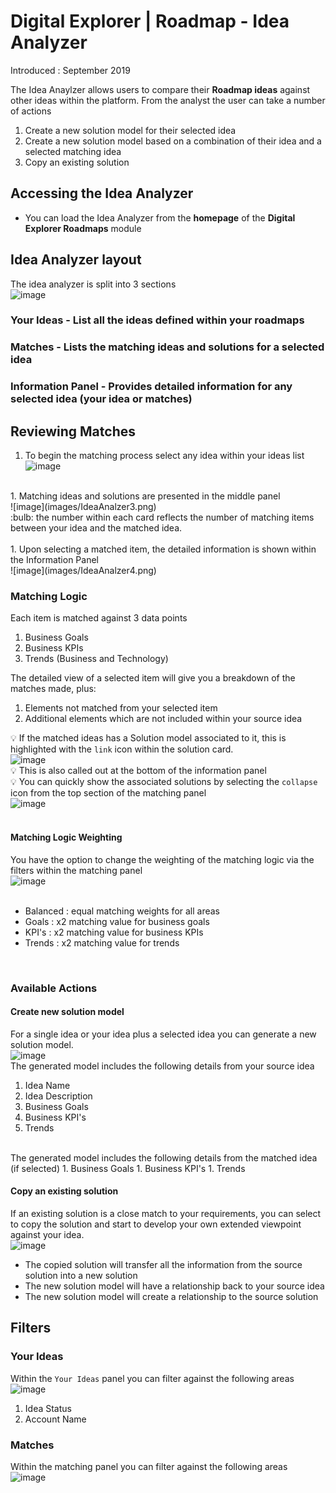 # Digital Explorer | Roadmap - Idea Analyzer

Introduced : September 2019

The Idea Anaylzer allows users to compare their **Roadmap ideas** against other ideas within the platform.   From the analyst the user can take a number of actions 

1. Create a new solution model for their selected idea
2. Create a new solution model based on a combination of their idea and a selected matching idea
3. Copy an existing solution 



## Accessing the Idea Analyzer
- You can load the Idea Analyzer from the **homepage** of the **Digital Explorer Roadmaps** module


## Idea Analyzer layout

The idea analyzer is split into 3 sections
<br>
![image](images/IdeaAnalzer1.png)<br>

### Your Ideas - List all the ideas defined within your roadmaps
### Matches - Lists the matching ideas and solutions for a selected idea
### Information Panel - Provides detailed information for any selected idea (your idea or matches)


## Reviewing Matches

1. To begin the matching process select any idea within your ideas list<br>
![image](images/IdeaAnalzer2.png)<br>
<br>
1. Matching ideas and solutions are presented in the middle panel<br>
![image](images/IdeaAnalzer3.png)<br>
:bulb: the number within each card reflects the number of matching items between your idea and the matched idea.<br><br>
1. Upon selecting a matched item, the detailed information is shown within the Information Panel<br>
![image](images/IdeaAnalzer4.png)<br>


### Matching Logic
Each item is matched against 3 data points<br>

1. Business Goals
2. Business KPIs
3. Trends (Business and Technology)

The detailed view of a selected item will give you a breakdown of the matches made, plus:
1. Elements not matched from your selected item
2. Additional elements which are not included within your source idea


:bulb:  If the matched ideas has a Solution model associated to it, this is highlighted with the `link` icon within the solution card.<br>
![image](images/IdeaAnalzer5.png)<br>
:bulb: This is also called out at the bottom of the information panel<br>
:bulb: You can quickly show the associated solutions by selecting the `collapse` icon from the top section of the matching panel<br>
![image](images/IdeaAnalzer6.png)<br><br>

#### Matching Logic Weighting 
You have the option to change the weighting of the matching logic via the filters within the matching panel<br>
![image](images/IdeaAnalzer11.png)<br><br>
- Balanced : equal matching weights for all areas
- Goals : x2 matching value for business goals
- KPI's : x2 matching value for business KPIs
- Trends : x2 matching value for trends
<br>

### Available Actions
#### Create new solution model
For a single idea or your idea plus a selected idea you can generate a new solution model. <br>
![image](images/IdeaAnalzer7.png)<br>
The generated model includes the following details from your source idea
1. Idea Name
2. Idea Description
3. Business Goals
4. Business KPI's
5. Trends 
<br>
The generated model includes the following details from the matched idea (if selected)
1. Business Goals
1. Business KPI's
1. Trends 
   

#### Copy an existing solution
If an existing solution is a close match to your requirements, you can select to copy the solution and start to develop your own extended viewpoint against your idea.<br>
![image](images/IdeaAnalzer7.png)<br>

- The copied solution will transfer all the information from the source solution into a new solution
- The new solution model will have a relationship back to your source idea
- The new solution model will create a relationship to the source solution

## Filters
### Your Ideas
Within the `Your Ideas` panel you can filter against the following areas
<br>
![image](images/IdeaAnalzer9.png)<br>
1.  Idea Status
2.  Account Name

### Matches
Within the matching panel you can filter against the following areas
<br>
![image](images/IdeaAnalzer10.png)<br>






